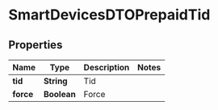 
# SmartDevicesDTOPrepaidTid

## Properties
Name | Type | Description | Notes
------------ | ------------- | ------------- | -------------
**tid** | **String** | Tid | 
**force** | **Boolean** | Force | 



